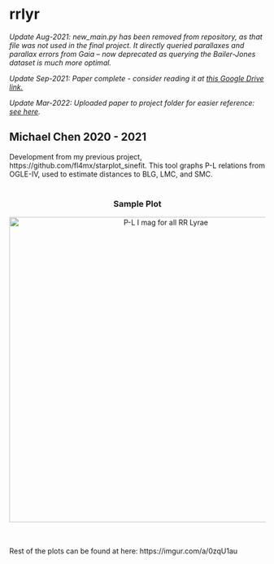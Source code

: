 # rrlyr

*Update Aug-2021: new_main.py has been removed from repository, as that file was not used in the final project. It directly queried parallaxes and parallax errors from Gaia – now deprecated as querying the Bailer-Jones dataset is much more optimal.*

*Update Sep-2021: Paper complete - consider reading it at [this Google Drive link.](https://drive.google.com/file/d/11TxkhQw7F2r95BMYVrF5d2FJ8mYIXSZt/view?usp=sharing)*

*Update Mar-2022: Uploaded paper to project folder for easier reference: [see here](Science_Extension_Report.pdf).*


<h2>Michael Chen 2020 - 2021</h2>
Development from my previous project, https://github.com/fl4mx/starplot_sinefit. This tool graphs P-L relations from OGLE-IV, used to estimate distances to BLG, LMC, and SMC.<br><br>
<h3 align="center">Sample Plot</h3>
<p align="center"><img src="https://i.imgur.com/2q7i1t4.jpg" width="600" title="P-L I mag for all RR Lyrae"></p>
<br>
<br>
Rest of the plots can be found at here: https://imgur.com/a/0zqU1au
